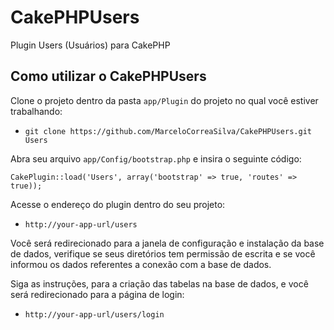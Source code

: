 # CakePHPUsers
Plugin Users (Usuários) para CakePHP

## Como utilizar o CakePHPUsers

Clone o projeto dentro da pasta `app/Plugin` do projeto no qual você estiver trabalhando:

* `git clone https://github.com/MarceloCorreaSilva/CakePHPUsers.git Users`

Abra seu arquivo `app/Config/bootstrap.php` e insira o seguinte código:

```
CakePlugin::load('Users', array('bootstrap' => true, 'routes' => true));
```

Acesse o endereço do plugin dentro do seu projeto:

* `http://your-app-url/users`

Você será redirecionado para a janela de configuração e instalação da base de dados, verifique se seus diretórios tem permissão de escrita e se você informou os dados referentes a conexão com a base de dados.

Siga as instruções, para a criação das tabelas na base de dados, e você será redirecionado para a página de login:

* `http://your-app-url/users/login`
